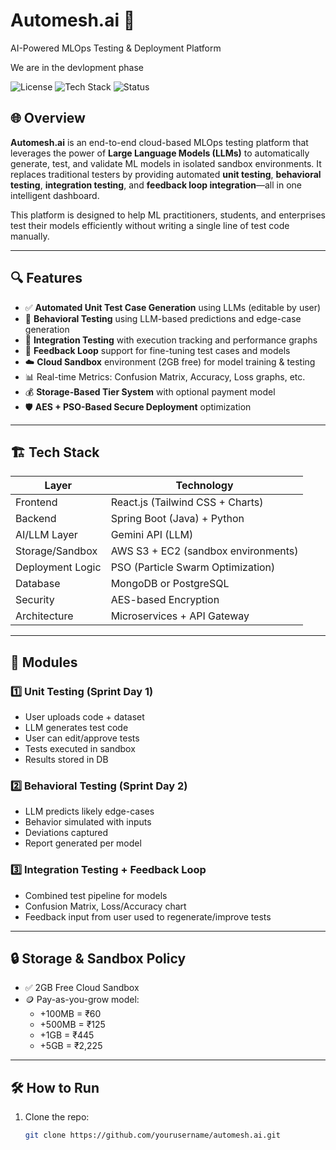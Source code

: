 # Automesh.ai 🚀  
AI-Powered MLOps Testing & Deployment Platform

We are in the devlopment phase

![License](https://img.shields.io/badge/License-Apache%202.0-blue.svg)
![Tech Stack](https://img.shields.io/badge/TechStack-Python%2C%20SpringBoot%2C%20React%2C%20AWS-orange)
![Status](https://img.shields.io/badge/Status-Active-green)

## 🌐 Overview

**Automesh.ai** is an end-to-end cloud-based MLOps testing platform that leverages the power of **Large Language Models (LLMs)** to automatically generate, test, and validate ML models in isolated sandbox environments. It replaces traditional testers by providing automated **unit testing**, **behavioral testing**, **integration testing**, and **feedback loop integration**—all in one intelligent dashboard.

This platform is designed to help ML practitioners, students, and enterprises test their models efficiently without writing a single line of test code manually.

---

## 🔍 Features

- ✅ **Automated Unit Test Case Generation** using LLMs (editable by user)
- 🧠 **Behavioral Testing** using LLM-based predictions and edge-case generation
- 🔗 **Integration Testing** with execution tracking and performance graphs
- 💬 **Feedback Loop** support for fine-tuning test cases and models
- ☁️ **Cloud Sandbox** environment (2GB free) for model training & testing
- 📊 Real-time Metrics: Confusion Matrix, Accuracy, Loss graphs, etc.
- 💰 **Storage-Based Tier System** with optional payment model
- 🛡️ **AES + PSO-Based Secure Deployment** optimization

---

## 🏗️ Tech Stack

| Layer              | Technology                         |
|--------------------|-------------------------------------|
| Frontend           | React.js (Tailwind CSS + Charts)    |
| Backend            | Spring Boot (Java) + Python         |
| AI/LLM Layer       | Gemini API (LLM)                    |
| Storage/Sandbox    | AWS S3 + EC2 (sandbox environments) |
| Deployment Logic   | PSO (Particle Swarm Optimization)   |
| Database           | MongoDB or PostgreSQL               |
| Security           | AES-based Encryption                |
| Architecture       | Microservices + API Gateway         |

---

## 📁 Modules

### 1️⃣ Unit Testing (Sprint Day 1)
- User uploads code + dataset
- LLM generates test code
- User can edit/approve tests
- Tests executed in sandbox
- Results stored in DB

### 2️⃣ Behavioral Testing (Sprint Day 2)
- LLM predicts likely edge-cases
- Behavior simulated with inputs
- Deviations captured
- Report generated per model

### 3️⃣ Integration Testing + Feedback Loop
- Combined test pipeline for models
- Confusion Matrix, Loss/Accuracy chart
- Feedback input from user used to regenerate/improve tests

---

## 🔒 Storage & Sandbox Policy

- ✅ 2GB Free Cloud Sandbox
- 🪙 Pay-as-you-grow model:
  - +100MB = ₹60
  - +500MB = ₹125
  - +1GB = ₹445
  - +5GB = ₹2,225

---

## 🛠️ How to Run

1. Clone the repo:
   ```bash
   git clone https://github.com/yourusername/automesh.ai.git
